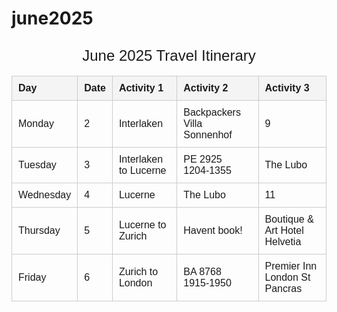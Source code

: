 # june2025
<!DOCTYPE html>
<html lang="en">
<head>
  <meta charset="UTF-8">
  <title>June 2025 Itinerary</title>
  <style>
    table {
      width: 100%;
      border-collapse: collapse;
      font-family: Arial, sans-serif;
    }
    th, td {
      border: 1px solid #ccc;
      padding: 10px;
      text-align: left;
    }
    th {
      background-color: #f4f4f4;
    }
    caption {
      font-size: 1.5em;
      margin: 10px;
    }
  </style>
</head>
<body>

<table>
  <caption>June 2025 Travel Itinerary</caption>
  <thead>
    <tr>
      <th>Day</th>
      <th>Date</th>
      <th>Activity 1</th>
      <th>Activity 2</th>
      <th>Activity 3</th>
    </tr>
  </thead>
  <tbody>
    <tr>
      <td>Monday</td>
      <td>2</td>
      <td>Interlaken</td>
      <td>Backpackers Villa Sonnenhof</td>
      <td>9</td>
    </tr>
    <tr>
      <td>Tuesday</td>
      <td>3</td>
      <td>Interlaken to Lucerne</td>
      <td>PE 2925<br>1204-1355</td>
      <td>The Lubo</td>
    </tr>
    <tr>
      <td>Wednesday</td>
      <td>4</td>
      <td>Lucerne</td>
      <td>The Lubo</td>
      <td>11</td>
    </tr>
    <tr>
      <td>Thursday</td>
      <td>5</td>
      <td>Lucerne to Zurich</td>
      <td>Havent book!</td>
      <td>Boutique & Art Hotel Helvetia</td>
    </tr>
    <tr>
      <td>Friday</td>
      <td>6</td>
      <td>Zurich to London</td>
      <td>BA 8768<br>1915-1950</td>
      <td>Premier Inn London St Pancras</td>
    </tr>
  </tbody>
</table>

</body>
</html>
